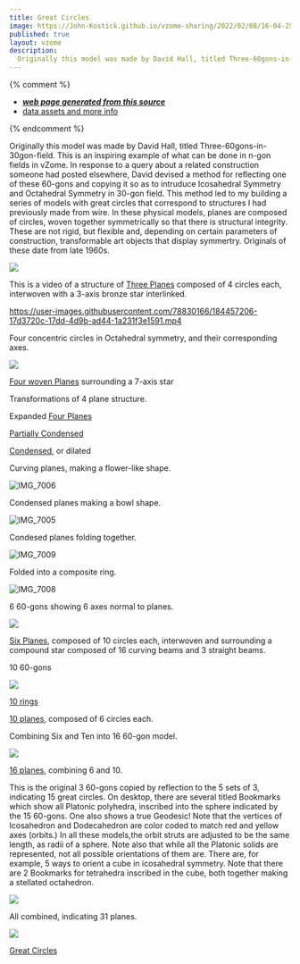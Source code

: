 ```yaml
---
title: Great Circles
image: https://John-Kostick.github.io/vzome-sharing/2022/02/08/16-04-25-Great Circles/Great Circles.png
published: true
layout: vzome
description:
  Originally this model was made by David Hall, titled Three-60gons-in-30gon-field. This is an inspiring example of what can be done in n-gon fields in vZome.
---
```


{% comment %}
 - [***web page generated from this source***][post]
 - [data assets and more info][github]

[post]: <https://John-Kostick.github.io/vzome-sharing/2022/02/08/Great Circles-16-04-25.html>
[github]: <https://github.com/John-Kostick/vzome-sharing/tree/main/2022/02/08/16-04-25-Great Circles/>
{% endcomment %}

  Originally this model was made by David Hall, titled Three-60gons-in-30gon-field. This is an inspiring example of what can be done in n-gon fields in vZome. In response to a query about a related construction someone had posted elsewhere, David devised a method for reflecting one of these 60-gons and copying it so as to intruduce Icosahedral Symmetry and Octahedral Symmetry in 30-gon field. This method led to my building a series of models with great circles that correspond to structures I had previously made from wire. In these physical models, planes are composed of circles, woven together symmetrically so that there is structural integrity.  These are not rigid, but flexible and, depending on certain parameters of construction, transformable art objects that display symmertry.  Originals of these date from late 1960s. 

<vzome-viewer style="width: 100%; height: 100vh;"
       src="https://John-Kostick.github.io/vzome-sharing/2022/02/20/08-11-07-Three-60gons-in-30gon-field/Three-60gons-in-30gon-field.vZome" >
  <img src="https://John-Kostick.github.io/vzome-sharing/2022/02/20/08-11-07-Three-60gons-in-30gon-field/Three-60gons-in-30gon-field.png" />
</vzome-viewer>

This is a video of a structure of [Three Planes] composed of 4 circles each, interwoven with a 3-axis bronze star interlinked. 

[Three Planes]:https://youtu.be/ud5Z2GG7eIE



https://user-images.githubusercontent.com/78830166/184457206-17d3720c-17dd-4d9b-ad44-1a231f3e1591.mp4





  Four concentric circles in Octahedral symmetry, and their corresponding axes.

<vzome-viewer style="width: 100%; height: 100vh;"
       src="https://John-Kostick.github.io/vzome-sharing/2022/02/07/16-13-43-30-gon-field-4-rings/30-gon-field-4-rings.vZome" >
  <img src="https://John-Kostick.github.io/vzome-sharing/2022/02/07/16-13-43-30-gon-field-4-rings/30-gon-field-4-rings.png" />
</vzome-viewer>

[Four woven Planes] surrounding a 7-axis star

[Four woven Planes]:https://youtu.be/g1zPtyFoss0

Transformations of 4 plane structure.

Expanded [Four Planes]

[Four Planes]:https://youtu.be/FDev3-e_Szo

[Partially Condensed] 

[Partially Condensed]:https://youtu.be/wpHPz3WUZ2k

[Condensed], or dilated

[Condensed]:https://youtu.be/GewFAG_7Dek

Curving planes, making a flower-like shape. 

![IMG_7006](https://user-images.githubusercontent.com/78830166/154860282-9f3e90bc-f155-4972-ac0b-fabea7faf354.jpg)

Condensed planes making a bowl shape.

![IMG_7005](https://user-images.githubusercontent.com/78830166/154860303-d0aec635-4257-4459-8b98-97cfd1101fb4.jpg)

Condesed planes folding together.

![IMG_7009](https://user-images.githubusercontent.com/78830166/154860393-3a0ea5fc-39ba-46b8-bc68-92a1dc463c0d.jpg)

Folded into a composite ring.

![IMG_7008](https://user-images.githubusercontent.com/78830166/154860418-c855d3f3-9d65-4196-ada6-6a88b491987f.jpg)


6 60-gons showing 6 axes normal to planes.

<vzome-viewer style="width: 100%; height: 100vh;"
       src="https://John-Kostick.github.io/vzome-sharing/2022/02/21/07-58-31-30-gon-field-6-rings-6-axis/30-gon-field-6-rings-6-axis.vZome" >
  <img src="https://John-Kostick.github.io/vzome-sharing/2022/02/21/07-58-31-30-gon-field-6-rings-6-axis/30-gon-field-6-rings-6-axis.png" />
</vzome-viewer>

[Six Planes], composed of 10 circles each, interwoven and surrounding a compound star composed of 16 curving beams and 3 straight beams.

[Six Planes]:https://youtu.be/bTuleK7qkxY
10 60-gons

<vzome-viewer style="width: 100%; height: 100vh;"
       src="https://John-Kostick.github.io/vzome-sharing/2022/02/07/16-15-13-30-gon-field-10 circles/30-gon-field-10 circles.vZome" >
  <img src="https://John-Kostick.github.io/vzome-sharing/2022/02/07/16-15-13-30-gon-field-10 circles/30-gon-field-10 circles.png" />
</vzome-viewer>

[10 rings]

[10 Rings]:https://youtu.be/omUQMuyxh4A
  

[10 planes], composed of 6 circles each.

[10 Planes]:https://youtu.be/H8zoiFkN2nE

Combining Six and Ten into 16 60-gon model.

<vzome-viewer style="width: 100%; height: 100vh;"
       src="https://John-Kostick.github.io/vzome-sharing/2022/02/21/08-18-32-30-gon-field-16-rings/30-gon-field-16-rings.vZome" >
  <img src="https://John-Kostick.github.io/vzome-sharing/2022/02/21/08-18-32-30-gon-field-16-rings/30-gon-field-16-rings.png" />
</vzome-viewer>

[16 planes], combining 6 and 10.

[16 Planes]:https://youtu.be/6ezIM2miCyA


This is the original 3 60-gons copied by reflection to the 5 sets of 3, indicating 15 great circles. On desktop, there are several titled Bookmarks which show all Platonic polyhedra, inscribed into the sphere indicated by the 15 60-gons.  One also shows a true Geodesic!  Note that the vertices of Icosahedron and Dodecahedron are color coded to match red and yellow axes (orbits.) In all these models,the orbit struts are adjusted to be the same length, as radii of a sphere. Note also that while all the Platonic solids are represented, not all possible orientations of them are.  There are, for example, 5 ways to orient a cube in icosahedral symmetry.  Note that there are 2 Bookmarks for tetrahedra inscribed in the cube, both together making a stellated octahedron. 

<vzome-viewer style="width: 100%; height: 100vh;"
       src="https://John-Kostick.github.io/vzome-sharing/2022/02/08/09-49-55-30-gon-field-15-circlesvZome/30-gon-field-15-circlesvZome.vZome" >
  <img src="https://John-Kostick.github.io/vzome-sharing/2022/02/08/09-49-55-30-gon-field-15-circlesvZome/30-gon-field-15-circlesvZome.png" />
</vzome-viewer>

All combined, indicating 31 planes.

<vzome-viewer style="width: 100%; height: 100vh;"
       src="https://John-Kostick.github.io/vzome-sharing/2022/02/07/15-49-55-30-gon-field-31-Circles/30-gon-field-31-Circles.vZome" >
  <img src="https://John-Kostick.github.io/vzome-sharing/2022/02/07/15-49-55-30-gon-field-31-Circles/30-gon-field-31-Circles.png" />
</vzome-viewer>

[Great Circles](https://en.wikipedia.org/wiki/31_great_circles_of_the_spherical_icosahedron)





